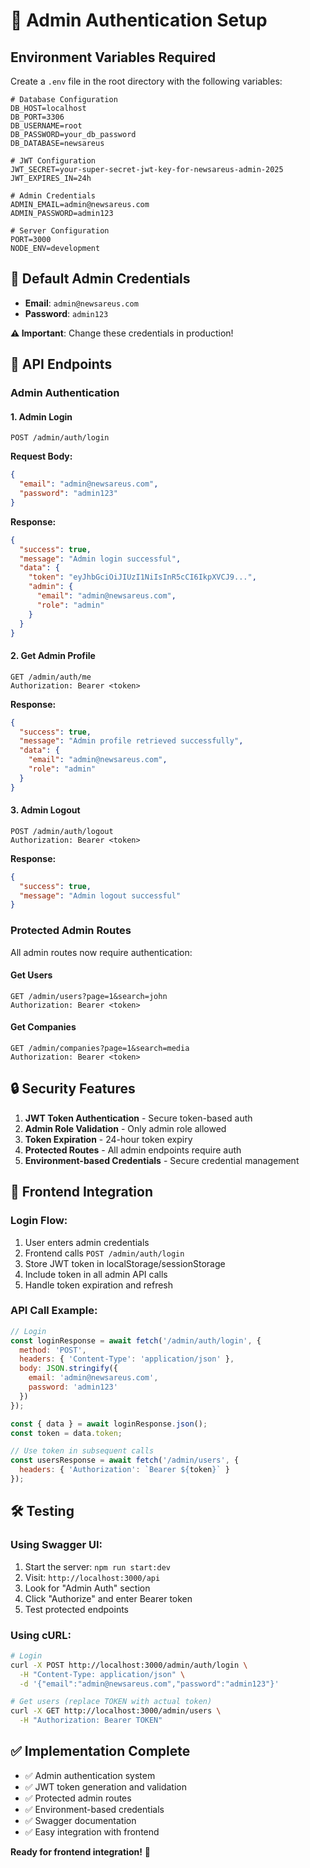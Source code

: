 # 🔐 Admin Authentication Setup

## Environment Variables Required

Create a `.env` file in the root directory with the following variables:

```env
# Database Configuration
DB_HOST=localhost
DB_PORT=3306
DB_USERNAME=root
DB_PASSWORD=your_db_password
DB_DATABASE=newsareus

# JWT Configuration
JWT_SECRET=your-super-secret-jwt-key-for-newsareus-admin-2025
JWT_EXPIRES_IN=24h

# Admin Credentials
ADMIN_EMAIL=admin@newsareus.com
ADMIN_PASSWORD=admin123

# Server Configuration
PORT=3000
NODE_ENV=development
```

## 🔑 Default Admin Credentials

- **Email**: `admin@newsareus.com`
- **Password**: `admin123`

**⚠️ Important**: Change these credentials in production!

## 🚀 API Endpoints

### **Admin Authentication**

#### **1. Admin Login**
```
POST /admin/auth/login
```

**Request Body:**
```json
{
  "email": "admin@newsareus.com",
  "password": "admin123"
}
```

**Response:**
```json
{
  "success": true,
  "message": "Admin login successful",
  "data": {
    "token": "eyJhbGciOiJIUzI1NiIsInR5cCI6IkpXVCJ9...",
    "admin": {
      "email": "admin@newsareus.com",
      "role": "admin"
    }
  }
}
```

#### **2. Get Admin Profile**
```
GET /admin/auth/me
Authorization: Bearer <token>
```

**Response:**
```json
{
  "success": true,
  "message": "Admin profile retrieved successfully",
  "data": {
    "email": "admin@newsareus.com",
    "role": "admin"
  }
}
```

#### **3. Admin Logout**
```
POST /admin/auth/logout
Authorization: Bearer <token>
```

**Response:**
```json
{
  "success": true,
  "message": "Admin logout successful"
}
```

### **Protected Admin Routes**

All admin routes now require authentication:

#### **Get Users**
```
GET /admin/users?page=1&search=john
Authorization: Bearer <token>
```

#### **Get Companies**
```
GET /admin/companies?page=1&search=media
Authorization: Bearer <token>
```

## 🔒 Security Features

1. **JWT Token Authentication** - Secure token-based auth
2. **Admin Role Validation** - Only admin role allowed
3. **Token Expiration** - 24-hour token expiry
4. **Protected Routes** - All admin endpoints require auth
5. **Environment-based Credentials** - Secure credential management

## 📱 Frontend Integration

### **Login Flow:**
1. User enters admin credentials
2. Frontend calls `POST /admin/auth/login`
3. Store JWT token in localStorage/sessionStorage
4. Include token in all admin API calls
5. Handle token expiration and refresh

### **API Call Example:**
```javascript
// Login
const loginResponse = await fetch('/admin/auth/login', {
  method: 'POST',
  headers: { 'Content-Type': 'application/json' },
  body: JSON.stringify({
    email: 'admin@newsareus.com',
    password: 'admin123'
  })
});

const { data } = await loginResponse.json();
const token = data.token;

// Use token in subsequent calls
const usersResponse = await fetch('/admin/users', {
  headers: { 'Authorization': `Bearer ${token}` }
});
```

## 🛠️ Testing

### **Using Swagger UI:**
1. Start the server: `npm run start:dev`
2. Visit: `http://localhost:3000/api`
3. Look for "Admin Auth" section
4. Click "Authorize" and enter Bearer token
5. Test protected endpoints

### **Using cURL:**
```bash
# Login
curl -X POST http://localhost:3000/admin/auth/login \
  -H "Content-Type: application/json" \
  -d '{"email":"admin@newsareus.com","password":"admin123"}'

# Get users (replace TOKEN with actual token)
curl -X GET http://localhost:3000/admin/users \
  -H "Authorization: Bearer TOKEN"
```

## ✅ Implementation Complete

- ✅ Admin authentication system
- ✅ JWT token generation and validation
- ✅ Protected admin routes
- ✅ Environment-based credentials
- ✅ Swagger documentation
- ✅ Easy integration with frontend

**Ready for frontend integration!** 🚀
